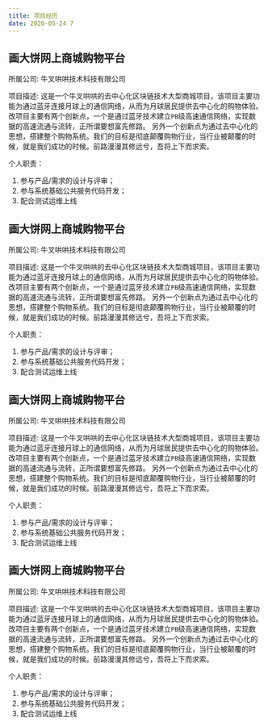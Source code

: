 ```yaml
---
title: 项目经历
date: 2020-05-24 7
---
```


## 画大饼网上商城购物平台

所属公司: 
牛叉哄哄技术科技有限公司

项目描述: 
这是一个牛叉哄哄的去中心化区块链技术大型商城项目，该项目主要功能为通过蓝牙连接月球上的通信网络，从而为月球居民提供去中心化的购物体验。改项目主要有两个创新点，一个是通过蓝牙技术建立`PB`级高速通信网络，实现数据的高速流通与流转，正所谓要想富先修路。 另外一个创新点为通过去中心化的思想，搭建整个购物系统。我们的目标是彻底颠覆购物行业，当行业被颠覆的时候，就是我们成功的时候。前路漫漫其修远兮，吾将上下而求索。

个人职责：
1. 参与产品/需求的设计与评审；
2. 参与系统基础公共服务代码开发；
3. 配合测试运维上线


## 画大饼网上商城购物平台

所属公司: 
牛叉哄哄技术科技有限公司

项目描述: 
这是一个牛叉哄哄的去中心化区块链技术大型商城项目，该项目主要功能为通过蓝牙连接月球上的通信网络，从而为月球居民提供去中心化的购物体验。改项目主要有两个创新点，一个是通过蓝牙技术建立`PB`级高速通信网络，实现数据的高速流通与流转，正所谓要想富先修路。 另外一个创新点为通过去中心化的思想，搭建整个购物系统。我们的目标是彻底颠覆购物行业，当行业被颠覆的时候，就是我们成功的时候。前路漫漫其修远兮，吾将上下而求索。

个人职责：
1. 参与产品/需求的设计与评审；
2. 参与系统基础公共服务代码开发；
3. 配合测试运维上线

## 画大饼网上商城购物平台

所属公司: 
牛叉哄哄技术科技有限公司

项目描述: 
这是一个牛叉哄哄的去中心化区块链技术大型商城项目，该项目主要功能为通过蓝牙连接月球上的通信网络，从而为月球居民提供去中心化的购物体验。改项目主要有两个创新点，一个是通过蓝牙技术建立`PB`级高速通信网络，实现数据的高速流通与流转，正所谓要想富先修路。 另外一个创新点为通过去中心化的思想，搭建整个购物系统。我们的目标是彻底颠覆购物行业，当行业被颠覆的时候，就是我们成功的时候。前路漫漫其修远兮，吾将上下而求索。

个人职责：
1. 参与产品/需求的设计与评审；
2. 参与系统基础公共服务代码开发；
3. 配合测试运维上线

## 画大饼网上商城购物平台

所属公司: 
牛叉哄哄技术科技有限公司

项目描述: 
这是一个牛叉哄哄的去中心化区块链技术大型商城项目，该项目主要功能为通过蓝牙连接月球上的通信网络，从而为月球居民提供去中心化的购物体验。改项目主要有两个创新点，一个是通过蓝牙技术建立`PB`级高速通信网络，实现数据的高速流通与流转，正所谓要想富先修路。 另外一个创新点为通过去中心化的思想，搭建整个购物系统。我们的目标是彻底颠覆购物行业，当行业被颠覆的时候，就是我们成功的时候。前路漫漫其修远兮，吾将上下而求索。

个人职责：
1. 参与产品/需求的设计与评审；
2. 参与系统基础公共服务代码开发；
3. 配合测试运维上线